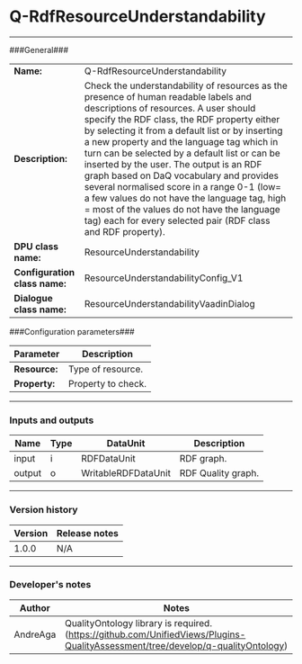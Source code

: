 # Q-RdfResourceUnderstandability #
----------

###General###

|                              |                                                                                               |
|------------------------------|-----------------------------------------------------------------------------------------------|
|**Name:**                     |Q-RdfResourceUnderstandability 							                                                               |
|**Description:**              |Check the understandability of resources as the presence of human readable labels and descriptions of resources. A user should specify the RDF class, the RDF property either by selecting it from a default list or by inserting a new property and the language tag which in turn can be selected by a default list or can be inserted by the user. The output is an RDF graph based on DaQ vocabulary and provides several normalised score in a range 0-1 (low= a few values do not have the language tag, high = most of the values do not have the language tag) each for every selected pair (RDF class and RDF property).|
|**DPU class name:**           |ResourceUnderstandability     						                                                               |
|**Configuration class name:** |ResourceUnderstandabilityConfig_V1                           		                                               |
|**Dialogue class name:**      |ResourceUnderstandabilityVaadinDialog                                      					                       |


###Configuration parameters###


|Parameter                     |Description                   |
|------------------------------|------------------------------|
|**Resource:** 	               |Type of resource.             |
|**Property:**		           |Property to check.            |

***

### Inputs and outputs ###

|Name              |Type     |DataUnit                     |Description          |
|------------------|---------|-----------------------------|---------------------|
|input  	       |i 	     |RDFDataUnit 		           |RDF graph.			 |
|output 	       |o 	     |WritableRDFDataUnit 	       |RDF Quality graph.   |

***

### Version history ###

|Version            |Release notes        |
|-------------------|---------------------|
|1.0.0              |N/A                  |

***

### Developer's notes ###

|Author            |Notes                 |
|------------------|----------------------|
|AndreAga          |QualityOntology library is required. (https://github.com/UnifiedViews/Plugins-QualityAssessment/tree/develop/q-qualityOntology) | 
